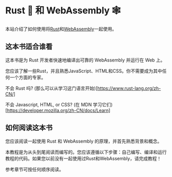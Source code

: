 # Rust 🦀 和 WebAssembly 🕸

本站介绍了如何使用将[Rust](https://www.rust-lang.org/zh-CN/)和[WebAssembly](http://webassembly.org.cn)一起使用。

## 这本书适合谁看
这本书是为 Rust 开发者快速地编译出可靠的 WebAssembly 并运行在 Web 上。

您应该了解一些Rust，并且熟悉JavaScript、HTML和CSS。你不需要成为其中任何一个方面的专家。

不会 Rust 吗? (那么可以从学习这门语言开始)[https://www.rust-lang.org/zh-CN/]

不会 Javascript, HTML, or CSS? (在 MDN 学习它们)[https://developer.mozilla.org/zh-CN/docs/Learn]

## 如何阅读这本书

您应该阅读一起使用 Rust 和 WebAssembly 的原理，并首先熟悉背景和概念。

本教程是为从头到尾阅读而编写的。您应该遵循以下步骤：自己编写、编译和运行教程的代码。如果您以前没有一起使用过Rust和WebAssembly，请完成教程！

参考章节可按任何顺序阅读。
